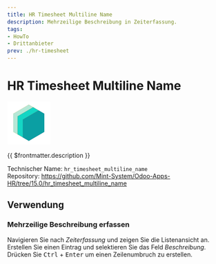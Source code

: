 ```yaml
---
title: HR Timesheet Multiline Name
description: Mehrzeilige Beschreibung in Zeiterfassung.
tags:
- HowTo
- Drittanbieter
prev: ./hr-timesheet
---
```

# HR Timesheet Multiline Name
![icon_oms_box](attachments/icons_odoo_mint_system.png)

{{ $frontmatter.description }}

Technischer Name: `hr_timesheet_multiline_name`\
Repository: <https://github.com/Mint-System/Odoo-Apps-HR/tree/15.0/hr_timesheet_multiline_name>

## Verwendung

### Mehrzeilige Beschreibung erfassen

Navigieren Sie nach *Zeiterfassung* und zeigen Sie die Listenansicht an. Erstellen Sie einen Eintrag und selektieren Sie das Feld *Beschreibung*. Drücken Sie <kbd>Ctrl</kbd> + <kbd>Enter</kbd> um einen Zeilenumbruch zu erstellen.